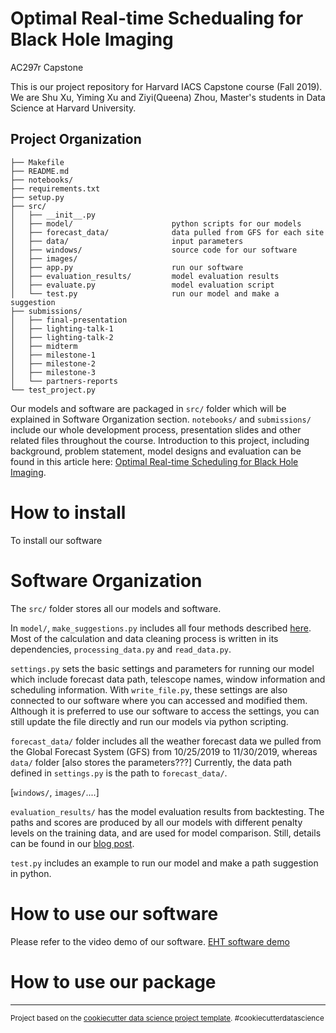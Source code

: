 Optimal Real-time Schedualing for Black Hole Imaging
==============================

AC297r Capstone

This is our project repository for Harvard IACS Capstone course (Fall 2019). We are Shu Xu, Yiming Xu and Ziyi(Queena) Zhou, Master's students in Data Science at Harvard University.

Project Organization
------------

    ├── Makefile
    ├── README.md
    ├── notebooks/
    ├── requirements.txt
    ├── setup.py
    ├── src/
    │   ├── __init__.py
    │   ├── model/                      python scripts for our models
    │   ├── forecast_data/              data pulled from GFS for each site
    │   ├── data/                       input parameters
    │   ├── windows/                    source code for our software
    │   ├── images/                     
    │   ├── app.py                      run our software
    │   ├── evaluation_results/         model evaluation results
    │   ├── evaluate.py                 model evaluation script
    │   └── test.py                     run our model and make a suggestion
    ├── submissions/
    │   ├── final-presentation
    │   ├── lighting-talk-1
    │   ├── lighting-talk-2
    │   ├── midterm
    │   ├── milestone-1
    │   ├── milestone-2
    │   ├── milestone-3   
    │   └── partners-reports
    └── test_project.py

Our models and software are packaged in `src/` folder which will be explained in Software Organization section. `notebooks/` and `submissions/` include our whole development process, presentation slides and other related files throughout the course. Introduction to this project, including background, problem statement, model designs and evaluation can be found in this article here: <a href="https://medium.com/@ziyi_zhou/optimal-real-time-scheduling-for-black-hole-imaging-e129b33db160">Optimal Real-time Scheduling for Black Hole Imaging</a>.

# How to install

To install our software



# Software Organization

The `src/` folder stores all our models and software. 

In `model/`, `make_suggestions.py` includes all four methods described <a href="https://medium.com/@ziyi_zhou/optimal-real-time-scheduling-for-black-hole-imaging-e129b33db160">here</a>. Most of the calculation and data cleaning process is written in its dependencies, `processing_data.py` and `read_data.py`. 

`settings.py` sets the basic settings and parameters for running our model which include forecast data path, telescope names, window information and scheduling information. With `write_file.py`, these settings are also connected to our software where you can accessed and modified them. Although it is preferred to use our software to access the settings, you can still update the file directly and run our models via python scripting.

`forecast_data/` folder includes all the weather forecast data we pulled from the Global Forecast System (GFS) from 10/25/2019 to 11/30/2019, whereas `data/` folder [also stores the parameters???] Currently, the data path defined in `settings.py` is the path to `forecast_data/`.

[`windows/`, `images/`....]

`evaluation_results/` has the model evaluation results from backtesting. The paths and scores are produced by all our models with different penalty levels on the training data, and are used for model comparison. Still, details can be found in our <a href="https://medium.com/@ziyi_zhou/optimal-real-time-scheduling-for-black-hole-imaging-e129b33db160">blog post</a>.

`test.py` includes an example to run our model and make a path suggestion in python.


# How to use our software

Please refer to the video demo of our software. <a href="https://www.youtube.com/watch?v=UKHaZE5Ws6c">EHT software demo</a>


# How to use our package



--------


<p><small>Project based on the <a target="_blank" href="https://drivendata.github.io/cookiecutter-data-science/">cookiecutter data science project template</a>. #cookiecutterdatascience</small></p>
